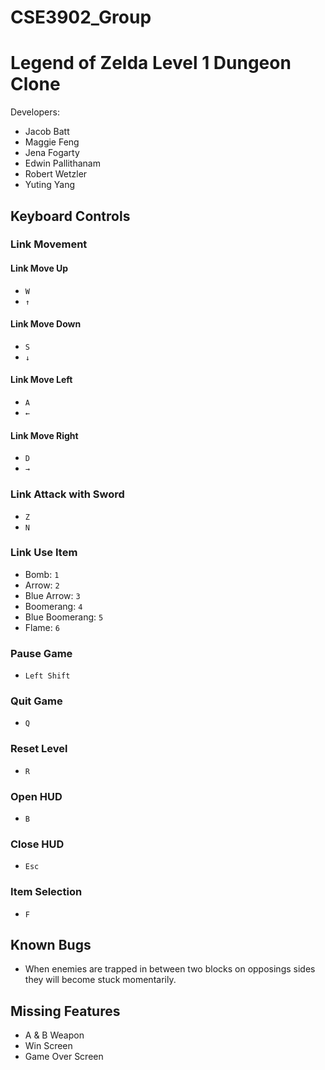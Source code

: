 # CSE3902_Group 

# Legend of Zelda Level 1 Dungeon Clone
Developers: 
- Jacob Batt
- Maggie Feng
- Jena Fogarty 
- Edwin Pallithanam 
- Robert Wetzler
- Yuting Yang

## Keyboard Controls
### Link Movement
#### Link Move Up
- ```W```
- ```↑```
#### Link Move Down
- ```S```
- ```↓```
#### Link Move Left
- ```A```
- ```←```
#### Link Move Right
- ```D```
- ```→```
### Link Attack with Sword
- ```Z```
- ```N```
### Link Use Item
- Bomb: ```1```
- Arrow: ```2```
- Blue Arrow: ```3```
- Boomerang: ```4```
- Blue Boomerang: ```5```
- Flame: ```6```
### Pause Game
- ```Left Shift```
### Quit Game
- ```Q```
### Reset Level
- ```R```
### Open HUD
- ```B```
### Close HUD
- ```Esc```
### Item Selection
- ```F```

## Known Bugs
- When enemies are trapped in between two blocks on opposings sides they will become stuck momentarily.

## Missing Features
- A & B Weapon
- Win Screen
- Game Over Screen
